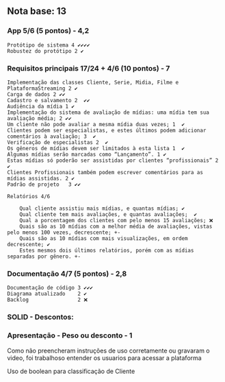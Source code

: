 ## Nota base: 13


### App 5/6 (5 pontos) - 4,2
	Protótipo de sistema 4 ✔✔✔✔
	Robustez do protótipo 2 ✔
	
### Requisitos principais 17/24 + 4/6 (10 pontos) - 7
	Implementação das classes Cliente, Serie, Midia, Filme e PlataformaStreaming 2 ✔
	Carga de dados 2 ✔✔
	Cadastro e salvamento 2  ✔✔
	Audiência da mídia 1 ✔
	Implementação do sistema de avaliação de mídias: uma mídia tem sua avaliação média; 2 ✔✔
	Um cliente não pode avaliar a mesma mídia duas vezes; 1  ✔
	Clientes podem ser especialistas, e estes últimos podem adicionar comentários à avaliação; 3  ✔
	Verificação de especialistas 2  ✔
	Os gêneros de mídias devem ser limitados à esta lista 1  ✔
	Algumas mídias serão marcadas como “Lançamento”. 1 ✔
	Estas mídias só poderão ser assistidas por clientes “profissionais” 2 ✔
	Clientes Profissionais também podem escrever comentários para as mídias assistidas. 2 ✔
	Padrão de projeto	3 ✔✔
	
	Relatórios 4/6 
	
		Qual cliente assistiu mais mídias, e quantas mídias; ✔
		Qual cliente tem mais avaliações, e quantas avaliações;  ✔
		Qual a porcentagem dos clientes com pelo menos 15 avaliações; ❌
		Quais são as 10 mídias com a melhor média de avaliações, vistas pelo menos 100 vezes, decrescente; +-
		Quais são as 10 mídias com mais visualizações, em ordem decrescente; ✔
		Estes mesmos dois últimos relatórios, porém com as mídias separadas por gênero. +-
	
### Documentação 4/7 (5 pontos) - 2,8
	Documentação de código 3 ✔✔✔
	Diagrama atualizado    2 ✔
	Backlog 			   2 ❌
	
### SOLID - Descontos: 
	
### Apresentação - Peso ou desconto - 1

Como não preencheram instruções de uso corretamente ou gravaram o video, foi trabalhoso entender os usuarios para acessar a plataforma

Uso de boolean para classificação de Cliente
